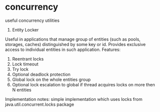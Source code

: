 # concurrency
useful concurrency utilities

1. Entity Locker

Useful in applications that manage group of entities (such as pools, storages, caches) distinguished by some key or id.
Provides exclusive access to individual entities in such application. Features:
1. Reentrant locks
2. Lock timeout
3. Try lock
3. Optional deadlock protection
4. Global lock on the whole entities group
5. Optional lock escalation to global if thread acquires locks on more then N entities

Implementation notes: simple implementation which uses locks from java.util.concurrent.locks package